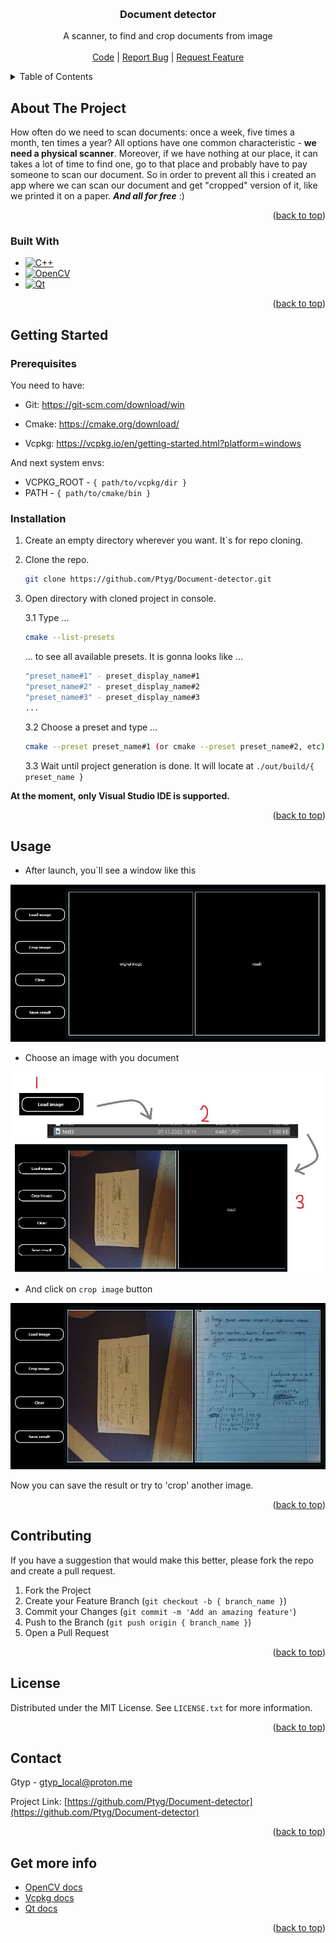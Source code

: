 <!-- 
    Original template: 
    https://github.com/othneildrew/Best-README-Template/blob/master/README.md
-->

<a id="readme-top"></a>

<br />
<div align="center">
  <h3 align="center">Document detector</h3>

  <p align="center">
    A scanner, to find and crop documents from image
    <br />
    <br />
    <a href="https://github.com/Ptyg/Document-detector/tree/master/Document_detector/src">Code</a>
    |
    <a href="https://github.com/Ptyg/Document-detector/issues">Report Bug</a>
    |
    <a href="https://github.com/Ptyg/Document-detector/pulls">Request Feature</a>
  </p>
</div>

<details>
  <summary>Table of Contents</summary>
  <ol>
    <li>
      <a href="#about-the-project">About The Project</a>
      <ul>
        <li><a href="#built-with">Built With</a></li>
      </ul>
    </li>
    <li>
      <a href="#getting-started">Getting Started</a>
      <ul>
        <li><a href="#prerequisites">Prerequisites</a></li>
        <li><a href="#installation">Installation</a></li>
      </ul>
    </li>
    <li><a href="#usage">Usage</a></li>
    <li><a href="#contributing">Contributing</a></li>
    <li><a href="#license">License</a></li>
    <li><a href="#contact">Contact</a></li>
  </ol>
</details>


## About The Project

How often do we need to scan documents: once a week, five times a month, ten times a year?
All options have one common characteristic - **we need a physical scanner**. 
Moreover, if we have nothing at our place, it can takes a lot of time to find one, 
go to that place and probably have to pay someone to scan our document. 
So in order to prevent all this i created an app where we can scan our document and 
get "cropped" version of it, like we printed it on a paper. **_And all for free_** :)

<p align="right">(<a href="#readme-top">back to top</a>)</p>

### Built With

* [![C++][cpp-shield]][cpp-url]
* [![OpenCV][opencv-shield]][opencv-url]
* [![Qt][qt-shield]][qt-url]

<p align="right">(<a href="#readme-top">back to top</a>)</p>

## Getting Started

### Prerequisites

You need to have:

* Git: https://git-scm.com/download/win

* Cmake: https://cmake.org/download/

* Vcpkg: https://vcpkg.io/en/getting-started.html?platform=windows

And next system envs:
* VCPKG_ROOT - `{ path/to/vcpkg/dir }`
* PATH - `{ path/to/cmake/bin }`

### Installation

1. Create an empty directory wherever you want. It`s for repo cloning.

2. Clone the repo.
   ```sh
   git clone https://github.com/Ptyg/Document-detector.git
   ```
3. Open directory with cloned project in console.
    
    3.1 Type ... 
    ```sh
    cmake --list-presets
    ```

    ... to see all available presets. It is gonna looks like ...
    
    ```sh
    "preset_name#1" - preset_display_name#1
    "preset_name#2" - preset_display_name#2
    "preset_name#3" - preset_display_name#3 
    ...
    ```
    3.2 Choose a preset and type ...
    ```sh
    cmake --preset preset_name#1 (or cmake --preset preset_name#2, etc)
    ```

    3.3 Wait until project generation is done. It will locate at `./out/build/{ preset_name }`

__At the moment, only Visual Studio IDE is supported.__
<p align="right">(<a href="#readme-top">back to top</a>)</p>

## Usage

- After launch, you`ll see a window like this

![main_window](images/main.JPG)

- Choose an image with you document

![how_to_choose_file](images/choose_file.jpg)

- And click on `crop image` button 

![result](images/result.JPG)

Now you can  save the result or try to 'crop' another image.

<p align="right">(<a href="#readme-top">back to top</a>)</p>

## Contributing

If you have a suggestion that would make this better, please fork the repo and create a pull request.


1. Fork the Project
2. Create your Feature Branch (`git checkout -b { branch_name }`)
3. Commit your Changes (`git commit -m 'Add an amazing feature'`)
4. Push to the Branch (`git push origin { branch_name }`)
5. Open a Pull Request

<p align="right">(<a href="#readme-top">back to top</a>)</p>

## License

Distributed under the MIT License. See `LICENSE.txt` for more information.

<p align="right">(<a href="#readme-top">back to top</a>)</p>

## Contact

Gtyp - gtyp_local@proton.me

Project Link: [https://github.com/Ptyg/Document-detector](https://github.com/Ptyg/Document-detector)

<p align="right">(<a href="#readme-top">back to top</a>)</p>

## Get more info

* [OpenCV docs](https://docs.opencv.org/4.x/index.html)
* [Vcpkg docs](https://vcpkg.io/en/docs/README.html)
* [Qt docs](https://doc.qt.io/)

<p align="right">(<a href="#readme-top">back to top</a>)</p>

<!-- VARIABLES -->
[cpp-shield]: https://img.shields.io/static/v1?message=v%2011&color=blue&logo=C%2B%2B&logoColor=blue&label=C%2B%2B
[cpp-url]: https://en.cppreference.com/w/cpp/11

[opencv-shield]: https://img.shields.io/static/v1?message=v%204.6.0&color=c31d1d&logo=OpenCV&logoColor=red&label=OpenCV
[opencv-url]: https://opencv.org/

[qt-shield]: https://img.shields.io/static/v1?&message=v%205.15.6&color=19af4d&logo=Qt&logoColor=41CD12&label=Qt
[qt-url]: https://www.qt.io/
